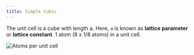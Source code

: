 ```yaml
---
title: Simple Cubic
---
```


The unit cell is a cube with length a. Here, `a` is known as **lattice
parameter** or **lattice constant**. 1 atom (8 x 1/8 atoms) in a unit cell.

![Atoms per unit cell](/ME1023/simple-cubic-unit-cell-atoms.png)
